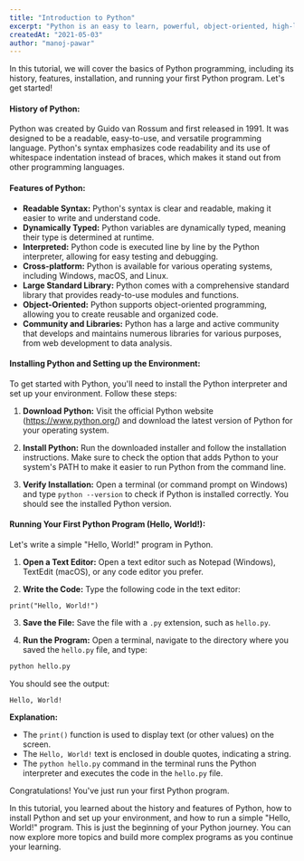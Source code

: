 ```yaml
---
title: "Introduction to Python"
excerpt: "Python is an easy to learn, powerful, object-oriented, high-level programming language. It is created by Guido van Rossum in 1991 and further developed by the Python Software Foundation."
createdAt: "2021-05-03"
author: "manoj-pawar"
---
```


In this tutorial, we will cover the basics of Python programming, including its history, features, installation, and running your first Python program. Let's get started!

#### History of Python:

Python was created by Guido van Rossum and first released in 1991. It was designed to be a readable, easy-to-use, and versatile programming language. Python's syntax emphasizes code readability and its use of whitespace indentation instead of braces, which makes it stand out from other programming languages.

#### Features of Python:

-   **Readable Syntax:** Python's syntax is clear and readable, making it easier to write and understand code.
-   **Dynamically Typed:** Python variables are dynamically typed, meaning their type is determined at runtime.
-   **Interpreted:** Python code is executed line by line by the Python interpreter, allowing for easy testing and debugging.
-   **Cross-platform:** Python is available for various operating systems, including Windows, macOS, and Linux.
-   **Large Standard Library:** Python comes with a comprehensive standard library that provides ready-to-use modules and functions.
-   **Object-Oriented:** Python supports object-oriented programming, allowing you to create reusable and organized code.
-   **Community and Libraries:** Python has a large and active community that develops and maintains numerous libraries for various purposes, from web development to data analysis.

#### Installing Python and Setting up the Environment:

To get started with Python, you'll need to install the Python interpreter and set up your environment. Follow these steps:

1. **Download Python:**
   Visit the official Python website (https://www.python.org/) and download the latest version of Python for your operating system.

2. **Install Python:**
   Run the downloaded installer and follow the installation instructions. Make sure to check the option that adds Python to your system's PATH to make it easier to run Python from the command line.

3. **Verify Installation:**
   Open a terminal (or command prompt on Windows) and type `python --version` to check if Python is installed correctly. You should see the installed Python version.

#### Running Your First Python Program (Hello, World!):

Let's write a simple "Hello, World!" program in Python.

1. **Open a Text Editor:**
   Open a text editor such as Notepad (Windows), TextEdit (macOS), or any code editor you prefer.

2. **Write the Code:**
   Type the following code in the text editor:

```python[class="line-numbers"]
print("Hello, World!")
```

3. **Save the File:**
   Save the file with a `.py` extension, such as `hello.py`.

4. **Run the Program:**
   Open a terminal, navigate to the directory where you saved the `hello.py` file, and type:

```sh
python hello.py
```

You should see the output:

```
Hello, World!
```

**Explanation:**

-   The `print()` function is used to display text (or other values) on the screen.
-   The `Hello, World!` text is enclosed in double quotes, indicating a string.
-   The `python hello.py` command in the terminal runs the Python interpreter and executes the code in the `hello.py` file.

Congratulations! You've just run your first Python program.

In this tutorial, you learned about the history and features of Python, how to install Python and set up your environment, and how to run a simple "Hello, World!" program. This is just the beginning of your Python journey. You can now explore more topics and build more complex programs as you continue your learning.
